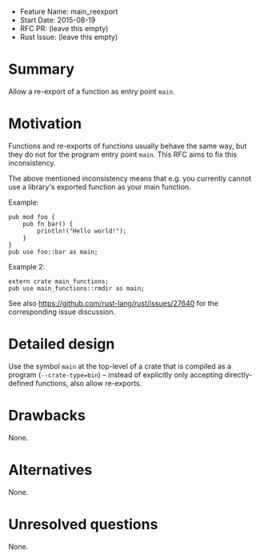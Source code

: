 - Feature Name: main_reexport
- Start Date: 2015-08-19
- RFC PR: (leave this empty)
- Rust Issue: (leave this empty)

# Summary

Allow a re-export of a function as entry point `main`.

# Motivation

Functions and re-exports of functions usually behave the same way, but they do
not for the program entry point `main`. This RFC aims to fix this inconsistency.

The above mentioned inconsistency means that e.g. you currently cannot use a
library's exported function as your main function.

Example:

    pub mod foo {
        pub fn bar() {
            println!("Hello world!");
        }
    }
    pub use foo::bar as main;

Example 2:

    extern crate main_functions;
    pub use main_functions::rmdir as main;

See also https://github.com/rust-lang/rust/issues/27640 for the corresponding
issue discussion.

# Detailed design

Use the symbol `main` at the top-level of a crate that is compiled as a program
(`--crate-type=bin`) – instead of explicitly only accepting directly-defined
functions, also allow re-exports.

# Drawbacks

None.

# Alternatives

None.

# Unresolved questions

None.
